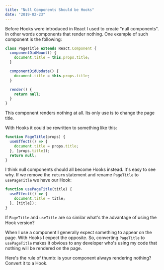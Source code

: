 ```yaml
---
title: "Null Components Should be Hooks"
date: "2019-02-23"
---
```


Before Hooks were introduced in React I used to create "null&nbsp;components".
In other words components that render nothing. One example of such component is
the following:

```jsx
class PageTitle extends React.Component {
  componentDidMount() {
    document.title = this.props.title;
  }

  componentDidUpdate() {
    document.title = this.props.title;
  }

  render() {
    return null;
  }
}
```

This component renders nothing at all. Its only use is to change the page title.

With Hooks it could be rewritten to something like this:

```jsx
function PageTitle(props) {
  useEffect(() => {
    document.title = props.title;
  }, [props.title]);
  return null;
}
```

I think null components should all become Hooks instead. It's easy to see why.
If we remove the `return` statement and rename `PageTitle` to `usePageTitle` we
have our Hook:

```jsx
function usePageTitle(title) {
  useEffect(() => {
    document.title = title;
  }, [title]);
}
```

If `PageTitle` and `useTitle` are so similar what's the advantage of using the
Hook version?

When I use a component I generally expect something to appear on the page. With
Hooks I expect the opposite. So, converting `PageTitle` to `usePageTitle` makes
it obvious to any developer who's using my code that nothing will be rendered on
the page.

<p class="highlight">
Here's the rule of thumb: is your component always rendering nothing?
Convert it to a Hook.
</p>
